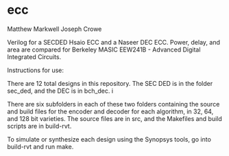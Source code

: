 # ecc

Matthew Markwell
Joseph Crowe

Verilog for a SECDED Hsaio ECC and a Naseer DEC ECC. 
Power, delay, and area are compared for Berkeley MASIC EEW241B - Advanced Digital Integrated Circuits.

Instructions for use:

There are 12 total designs in this repository. The SEC DED is in the folder sec_ded, and the DEC is in bch_dec. i

There are six subfolders in each of these two folders containing the source and build files for the encoder and decoder for each algorithm, in 32, 64, and 128 bit varieties. The source files are in src, and the Makefiles and build scripts are in build-rvt. 

To simulate or synthesize each design using the Synopsys tools, go into build-rvt and run make. 
